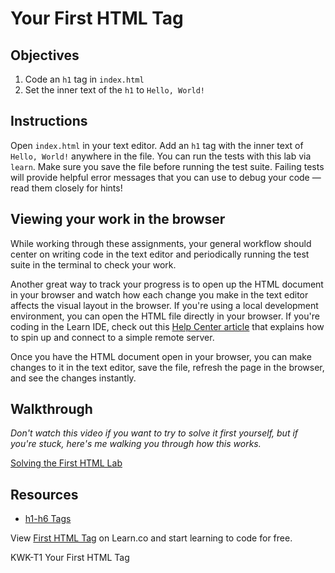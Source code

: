 # Your First HTML Tag

## Objectives

1. Code an `h1` tag in `index.html`
2. Set the inner text of the `h1` to `Hello, World!`

## Instructions

Open `index.html` in your text editor. Add an `h1` tag with the inner text of
`Hello, World!` anywhere in the file. You can run the tests with this lab via
`learn`. Make sure you save the file before running the test suite. Failing
tests will provide helpful error messages that you can use to debug your code —
read them closely for hints!

## Viewing your work in the browser

While working through these assignments, your general workflow should center on
writing code in the text editor and periodically running the test suite in the
terminal to check your work.

Another great way to track your progress is to open up the HTML document in
your browser and watch how each change you make in the text editor affects the
visual layout in the browser. If you're using a local development environment,
you can open the HTML file directly in your browser. If you're coding in the
Learn IDE, check out this [Help Center article](http://help.learn.co/the-learn-ide/common-ide-questions/viewing-html-pages-in-the-learn-ide)
that explains how to spin up and connect to a simple remote server.

Once you have the HTML document open in your browser, you can make changes to
it in the text editor, save the file, refresh the page in the browser, and see
the changes instantly.

## Walkthrough

_Don't watch this video if you want to try to solve it first yourself, but if
you're stuck, here's me walking you through how this works._

<p><a href="https://www.youtube.com/watch?v=Jc0HIoTLxe4">Solving the First HTML Lab</a></p>

## Resources

* [h1-h6 Tags](https://www.w3schools.com/tags/tag_hn.asp)

<p class='util--hide'>View <a href='https://learn.co/lessons/first-html-tag-lab'>First HTML Tag</a> on Learn.co and start learning to code for free.</p>
<p data-visibility='hidden'>KWK-T1 Your First HTML Tag</p>